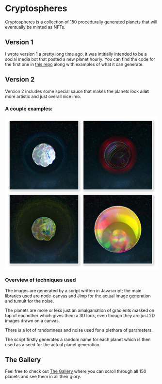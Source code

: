 # Cryptospheres

Cryptospheres is a collection of 150 procedurally generated planets that will eventually be minted as NFTs.

## Version 1
I wrote version 1 a pretty long time ago, it was intitially intended to be a social media bot that posted a new planet hourly.
You can find the code for the first one in [this repo](https://github.com/andithemudkip/planet-gen) along with examples of what it can generate.
## Version 2
Version 2 includes some special sauce that makes the planets look **a lot** more artistic and just overall nice imo.

### A couple examples: 

![examples](./example2.png)


### Overview of techniques used
The images are generated by a script written in Javascript; the main libraries used are node-canvas and Jimp for the actual image generation and tumult for the noise.

The planets are more or less just an amalgamation of gradients masked on top of eachother which gives them a 3D look, even though they are just 2D images drawn on a canvas.

There is a lot of randomness and noise used for a plethora of parameters.

The script firstly generates a random name for each planet which is then used as a seed for the actual planet generation.

## The Gallery
Feel free to check out [The Gallery](./gallery/readme.md) where you can scroll through all 150 planets and see them in all their glory.
